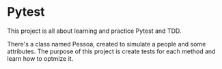 # Pytest
This project is all about learning and practice Pytest and TDD.

There's a class named Pessoa, created to simulate a people and some attributes.
The purpose of this project is create tests for each method and learn how to optmize it.
